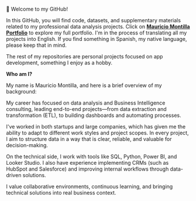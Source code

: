 👋 Welcome to my GitHub! 

In this GitHub, you will find code, datasets, and supplementary materials related to my professional data analysis projects. Click on [**Mauricio Montilla Portfolio**](https://pumped-yttrium-b80.notion.site/Mauricio-Montilla-Portfolio-d3ca9969abe6483eb177f8e269a4ec75?pvs=74) to explore my full portfolio. I'm in the process of translating all my projects into English. If you find something in Spanish, my native language, please keep that in mind.

The rest of my repositories are personal projects focused on app development, something I enjoy as a hobby. 

**Who am I?**

My name is Mauricio Montilla, and here is a brief overview of my background:

My career has focused on data analysis and Business Intelligence consulting, leading end-to-end projects—from data extraction and transformation (ETL), to building dashboards and automating processes.

I've worked in both startups and large companies, which has given me the ability to adapt to different work styles and project scopes. In every project, I aim to structure data in a way that is clear, reliable, and valuable for decision-making.

On the technical side, I work with tools like SQL, Python, Power BI, and Looker Studio. I also have experience implementing CRMs (such as HubSpot and Salesforce) and improving internal workflows through data-driven solutions.

I value collaborative environments, continuous learning, and bringing technical solutions into real business context.
